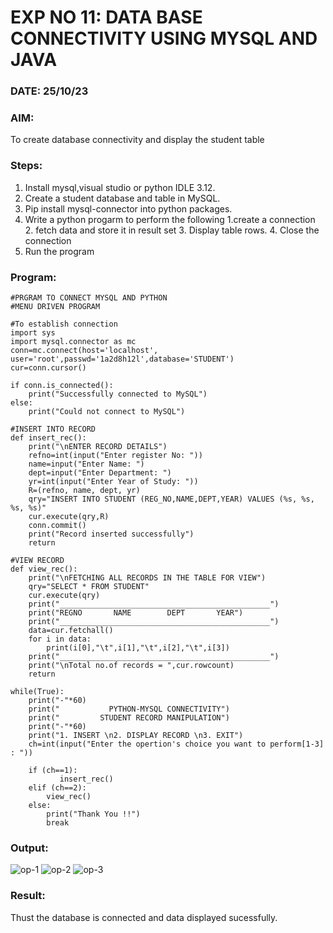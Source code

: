 # EXP NO 11: DATA BASE CONNECTIVITY USING  MYSQL AND JAVA
### DATE: 25/10/23

### AIM: 
To create database connectivity and display the student table 

### Steps:
1. Install mysql,visual studio or python IDLE 3.12.
2. Create a student database and table in MySQL.
3. Pip install mysql-connector into python packages.
4. Write a python progarm to perform the following 1.create a connection 2. fetch data and store it in result set 3. Display table rows. 4. Close the connection
6. Run the program

### Program:
```
#PRGRAM TO CONNECT MYSQL AND PYTHON
#MENU DRIVEN PROGRAM

#To establish connection
import sys
import mysql.connector as mc
conn=mc.connect(host='localhost', user='root',passwd='1a2d8h12l',database='STUDENT')
cur=conn.cursor()

if conn.is_connected():
    print("Successfully connected to MySQL")
else:
    print("Could not connect to MySQL")

#INSERT INTO RECORD
def insert_rec():
    print("\nENTER RECORD DETAILS")
    refno=int(input("Enter register No: "))
    name=input("Enter Name: ")
    dept=input("Enter Department: ")
    yr=int(input("Enter Year of Study: "))
    R=(refno, name, dept, yr)
    qry="INSERT INTO STUDENT (REG_NO,NAME,DEPT,YEAR) VALUES (%s, %s, %s, %s)"
    cur.execute(qry,R)
    conn.commit()
    print("Record inserted successfully")
    return

#VIEW RECORD
def view_rec():
    print("\nFETCHING ALL RECORDS IN THE TABLE FOR VIEW")
    qry="SELECT * FROM STUDENT"
    cur.execute(qry)
    print("_______________________________________________")
    print("REGNO       NAME        DEPT       YEAR")
    print("_______________________________________________")
    data=cur.fetchall()
    for i in data:
        print(i[0],"\t",i[1],"\t",i[2],"\t",i[3])
    print("_______________________________________________")
    print("\nTotal no.of records = ",cur.rowcount)
    return

while(True):
    print("-"*60)
    print("           PYTHON-MYSQL CONNECTIVITY")
    print("         STUDENT RECORD MANIPULATION")
    print("-"*60)
    print("1. INSERT \n2. DISPLAY RECORD \n3. EXIT")
    ch=int(input("Enter the opertion's choice you want to perform[1-3] : "))
           
    if (ch==1):
           insert_rec()
    elif (ch==2):
        view_rec()
    else:
        print("Thank You !!")
        break

```

### Output:

![op-1](https://github.com/AnnBlessy/DBMS/assets/119477835/0bee54e1-971b-429b-a078-e64b23f62d96)
![op-2](https://github.com/AnnBlessy/DBMS/assets/119477835/429a8c9a-7a20-4b81-9734-a516a4541580)
![op-3](https://github.com/AnnBlessy/DBMS/assets/119477835/00b18fd9-b52a-4199-8740-45d278ce76e2)


### Result:
Thust the database is connected and data displayed sucessfully.
